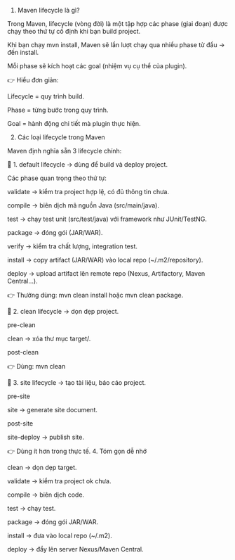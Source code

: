 1. Maven lifecycle là gì?

Trong Maven, lifecycle (vòng đời) là một tập hợp các phase (giai đoạn) được chạy theo thứ tự cố định khi bạn build project.

Khi bạn chạy mvn install, Maven sẽ lần lượt chạy qua nhiều phase từ đầu → đến install.

Mỗi phase sẽ kích hoạt các goal (nhiệm vụ cụ thể của plugin).

👉 Hiểu đơn giản:

Lifecycle = quy trình build.

Phase = từng bước trong quy trình.

Goal = hành động chi tiết mà plugin thực hiện.

2. Các loại lifecycle trong Maven

Maven định nghĩa sẵn 3 lifecycle chính:

🔹 1. default lifecycle → dùng để build và deploy project.

Các phase quan trọng theo thứ tự:

validate → kiểm tra project hợp lệ, có đủ thông tin chưa.

compile → biên dịch mã nguồn Java (src/main/java).

test → chạy test unit (src/test/java) với framework như JUnit/TestNG.

package → đóng gói (JAR/WAR).

verify → kiểm tra chất lượng, integration test.

install → copy artifact (JAR/WAR) vào local repo (~/.m2/repository).

deploy → upload artifact lên remote repo (Nexus, Artifactory, Maven Central…).

👉 Thường dùng: mvn clean install hoặc mvn clean package.

🔹 2. clean lifecycle → dọn dẹp project.

pre-clean

clean → xóa thư mục target/.

post-clean

👉 Dùng: mvn clean

🔹 3. site lifecycle → tạo tài liệu, báo cáo project.

pre-site

site → generate site document.

post-site

site-deploy → publish site.

👉 Dùng ít hơn trong thực tế.
4. Tóm gọn dễ nhớ

clean → dọn dẹp target.

validate → kiểm tra project ok chưa.

compile → biên dịch code.

test → chạy test.

package → đóng gói JAR/WAR.

install → đưa vào local repo (~/.m2).

deploy → đẩy lên server Nexus/Maven Central.

